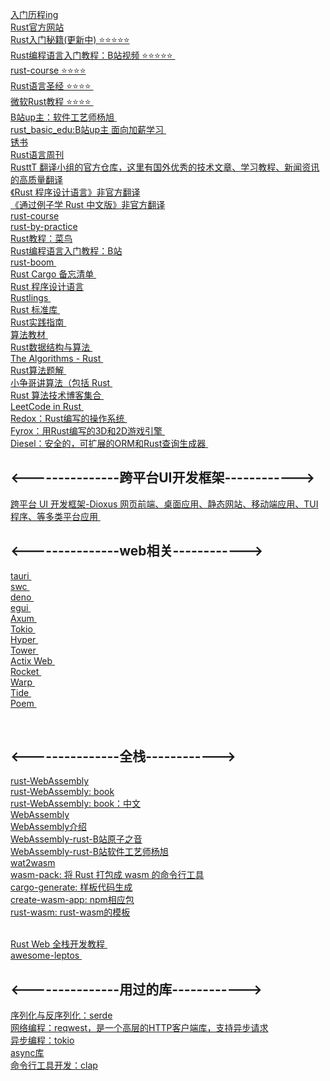   [ 入门历程ing ]( https://github.com/shaoting0730/rust-learn/tree/main/%E7%9F%A5%E8%AF%86%E6%88%AA%E5%9B%BE )    <br/>
   [ Rust官方网站 ]( https://www.rust-lang.org/zh-CN )    <br/>
   [ Rust入门秘籍(更新中) ⭐️⭐️⭐️⭐️⭐ ]( https://rust-book.junmajinlong.com/about.html )    <br/>
   [ Rust编程语言入门教程：B站视频 ⭐️⭐️⭐️⭐️⭐️ ]( https://www.bilibili.com/video/BV1hp4y1k7SV/?buvid=9566fcf3191560d93e0235596450ee40&from_spmid=main.later-watch.0.0&is_story_h5=false&mid=5joWHgRTwdYBlRFeg6aHtg%3D%3D&p=1&plat_id=312&share_from=ugc&share_medium=iphone&share_plat=ios&share_session_id=A8762E2D-BDAC-45B9-9C81-9F6194D307F3&share_source=WEIXIN&share_tag=s_i&spmid=playlist.playlist-video-detail.0.0&timestamp=1706616758&unique_k=lMTuIRj&up_id=361469957&vd_source=bc5bee468c2cbda6193e66c4288c8c7b )    <br/>
   [ rust-course ⭐️⭐️⭐️⭐️ ]( https://github.com/sunface/rust-course )    <br/>
   [ Rust语言圣经 ⭐️⭐️⭐️⭐️ ]( https://course.rs/too-many-lists/intro.html )    <br/>
   [ 微软Rust教程 ⭐️⭐️⭐️⭐️ ]( https://learn.microsoft.com/zh-cn/training/paths/rust-first-steps/ )    <br/>
   [ B站up主：软件工艺师杨旭 ]( https://space.bilibili.com/361469957 )    <br/>
   [ rust_basic_edu:B站up主 面向加薪学习 ]( https://github.com/i-coder-robot/rust_basic_edu )    <br/>
   [ 锈书 ]( https://github.com/rustlang-cn/rusty-book )    <br/>
   [ Rust语言周刊 ]( https://github.com/rustlang-cn/rust-weekly )    <br/>
   [ RusttT 翻译小组的官方仓库，这里有国外优秀的技术文章、学习教程、新闻资讯的高质量翻译 ]( https://github.com/rustlang-cn/Rustt )    <br/>
   [《Rust 程序设计语言》非官方翻译 ]( https://kaisery.github.io/trpl-zh-cn/title-page.html )    <br/>
   [《通过例子学 Rust 中文版》非官方翻译  ]( https://rustwiki.org/zh-CN/rust-by-example/ )    <br/>
   [ rust-course ]( https://github.com/sunface/rust-course )    <br/>
   [ rust-by-practice ]( https://github.com/sunface/rust-by-practice )   <br/>
   [ Rust教程：菜鸟 ]( https://github.com/sunface/rust-by-practice )    <br/>
   [ Rust编程语言入门教程：B站]( https://www.bilibili.com/video/BV1hp4y1k7SV?p=3&vd_source=bc5bee468c2cbda6193e66c4288c8c7b )  <br/>
   [ rust-boom ]( https://github.com/rust-boom/rust-boom )    <br/>
   [ Rust Cargo 备忘清单 ]( https://mp.weixin.qq.com/s/u6_OU2QrOD2BccIy5-3-sQ )    <br/>
   [ Rust 程序设计语言]( https://kaisery.github.io/trpl-zh-cn/title-page.html)    <br/>
   [ Rustlings ]( https://github.com/rust-lang/rustlings )    <br/>
   [ Rust 标准库 ]( https://github.com/Warrenren/inside-rust-std-library )    <br/>
   [ Rust实践指南 ]( https://opendocs.containerpi.com/rust-guide/zh )    <br/>
   [ 算法教材 ]( https://github.com/lunnersword/algorithm/tree/master )    <br/>
   [ Rust数据结构与算法 ]( https://github.com/QMHTMY/RustBook/tree/main/books)    <br/>
   [ The Algorithms - Rust ]( https://github.com/TheAlgorithms/Rust )    <br/>
   [ Rust算法题解 ]( https://github.com/rustlang-cn/rust-algos )    <br/>
   [ 小争哥讲算法（包括 Rust ]( https://github.com/wangzheng0822/algo  )    <br/>
   [ Rust 算法技术博客集合 ]( https://learnku.com/blog/godme/archive/2022-7 )    <br/>
   [ LeetCode in Rust ]( https://github.com/aylei/leetcode-rust)    <br/>
   [ Redox：Rust编写的操作系统 ]( https://github.com/redox-os/redox )    <br/>
   [ Fyrox：用Rust编写的3D和2D游戏引擎 ]( https://github.com/FyroxEngine/Fyrox )    <br/>
   [ Diesel：安全的，可扩展的ORM和Rust查询生成器 ]( https://github.com/diesel-rs/diesel )    <br/>
   
   ## <---------------跨平台UI开发框架------------><br/>
   [ 跨平台 UI 开发框架-Dioxus 网页前端、桌面应用、静态网站、移动端应用、TUI程序、等多类平台应用 ]( https://github.com/DioxusLabs/dioxus/blob/main/translations/zh-cn/README.md )    <br/>
 

   ## <---------------web相关------------><br/>
   [ tauri ]( https://github.com/tauri-apps/tauri )     <br/>
   [ swc ](   https://github.com/swc-project/swc )     <br/>
   [ deno ](  https://github.com/denoland/deno )     <br/>
   [ egui ]( https://github.com/emilk/egui )     <br/>
   [ Axum ]( https://github.com/tokio-rs/axum )     <br/>
   [ Tokio ]( https://tokio.rs/ )     <br/>
   [ Hyper ]( https://hyper.rs/ )     <br/>
   [ Tower ](https://docs.rs/tower/0.4.13/tower/ )     <br/>
   [ Actix Web ]( https://actix.rs/ )     <br/>
   [ Rocket ]( https://rocket.rs/ )     <br/>
   [ Warp ]( https://github.com/seanmonstar/warp )     <br/>
   [ Tide ]( https://github.com/http-rs/tide )     <br/>
   [ Poem ]( https://github.com/poem-web/poem )     <br/>


   <br/>

   ## <---------------全栈------------><br/>
   [rust-Web­Assembly](https://www.rust-lang.org/zh-CN/what/wasm)   <br/> 
   [rust-Web­Assembly: book]( https://rustwasm.github.io/docs/book/introduction.html )   <br/> 
   [rust-Web­Assembly: book：中文]( https://rustwasm.wasmdev.cn/docs/book/ )   <br/> 
   [ WebAssembly ](   https://developer.mozilla.org/zh-CN/docs/WebAssembly )    <br/>
   [ WebAssembly介绍 ](   https://zhuanlan.zhihu.com/p/653338467?utm_id=0 )    <br/>
   [ WebAssembly-rust-B站原子之音 ](   https://www.bilibili.com/video/BV19a41127Dq/?spm_id_from=333.337.search-card.all.click&vd_source=bc5bee468c2cbda6193e66c4288c8c7b )    <br/>
   [ WebAssembly-rust-B站软件工艺师杨旭 ](   https://www.bilibili.com/video/BV1RP4y1G7KF/?spm_id_from=333.337.search-card.all.click&vd_source=bc5bee468c2cbda6193e66c4288c8c7b )    <br/>
   [ wat2wasm  ](   https://webassembly.github.io/wabt/demo/wat2wasm/ )    <br/>
   [wasm-pack: 将 Rust 打包成 wasm 的命令行工具](https://rustwasm.github.io/wasm-pack/installer/)  <br/>
   [cargo-generate: 样板代码生成](https://github.com/cargo-generate/cargo-generate)  <br/>
   [create-wasm-app: npm相应包](https://github.com/rustwasm/create-wasm-app)  <br/>
   [rust-wasm: rust-wasm的模板](https://github.com/rustwasm/wasm-pack-template)   <br/>  <br/>

    
   [ Rust Web 全栈开发教程 ]( https://www.bilibili.com/video/BV1RP4y1G7KF/?spm_id_from=333.999.0.0&vd_source=bc5bee468c2cbda6193e66c4288c8c7b )     <br/>
   [ awesome-leptos ]( https://github.com/leptos-rs/awesome-leptos )     <br/>

   ## <---------------用过的库------------><br/>
   [序列化与反序列化：serde](https://crates.io/crates/serde)   <br/> 
   [网络编程：reqwest，是一个高层的HTTP客户端库，支持异步请求](https://crates.io/crates/reqwest)   <br/> 
   [异步编程：tokio](https://crates.io/crates/tokio)   <br/> 
   [async库](   https://github.com/async-rs/async-std)   <br/> 
   [命令行工具开发：clap](https://crates.io/crates/clap)   <br/> 


    

